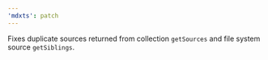 ```yaml
---
'mdxts': patch
---
```


Fixes duplicate sources returned from collection `getSources` and file system source `getSiblings`.
